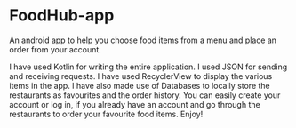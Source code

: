 # FoodHub-app
An android app to help you choose food items from a menu and place an order from your account. 

I have used Kotlin for writing the entire application. I used JSON for sending and receiving requests. I have used RecyclerView to display the various items in the app. 
I have also made use of Databases to locally store the restaurants as favourites and the order history. You can easily create your account or log in, if you already have an account
and go through the restaurants to order your favourite food items. Enjoy!
